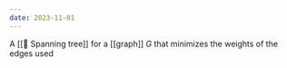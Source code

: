```yaml
---
date: 2023-11-01
---
```

A [[📘 Spanning tree]] for a [[graph]] $G$ that minimizes the weights of the edges used